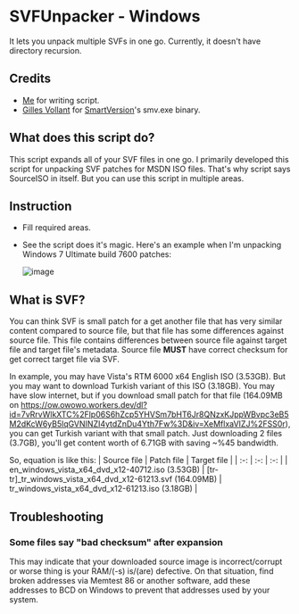 # SVFUnpacker - Windows
It lets you unpack multiple SVFs in one go. Currently, it doesn't have directory recursion.

## Credits
- [Me](https://github.com/eflanili7881) for writing script.
- [Gilles Vollant](https://github.com/gvollant) for [SmartVersion](https://github.com/gvollant/smartversion)'s smv.exe binary.

## What does this script do?
This script expands all of your SVF files in one go. I primarily developed this script for unpacking SVF patches for MSDN ISO files. That's why script says SourceISO in itself. But you can use this script in multiple areas.

## Instruction
- Fill required areas.
- See the script does it's magic. Here's an example when I'm unpacking Windows 7 Ultimate build 7600 patches:

  ![image](https://github.com/osmankovan123/SVFUnpacker/assets/44976117/78fbb519-2759-48e9-8ec5-d249b8650f81)

## What is SVF?
You can think SVF is small patch for a get another file that has very similar content compared to source file, but that file has some differences against source file. This file contains differences between source file against target file and target file's metadata. Source file **MUST** have correct checksum for get correct target file via SVF.

In example, you may have Vista's RTM 6000 x64 English ISO (3.53GB). But you may want to download Turkish variant of this ISO (3.18GB). You may have slow internet, but if you download small patch for that file (164.09MB on https://ow.owowo.workers.dev/dl?id=7vRrvWlkXTC%2Flp06S6hZcp5YHVSm7bHT6Jr8QNzxKJppWBvpc3eB5M2dKcW6yB5lqGVNINZI4ytdZnDu4Yth7Fw%3D&iv=XeMflxaVIZJ%2FSS0r), you can get Turkish variant with that small patch. Just downloading 2 files (3.7GB), you'll get content worth of 6.71GB with saving ~%45 bandwidth.

So, equation is like this:
| Source file | Patch file | Target file |
| :-: | :-: | :-: |
| en_windows_vista_x64_dvd_x12-40712.iso (3.53GB) | [tr-tr]_tr_windows_vista_x64_dvd_x12-61213.svf (164.09MB) | tr_windows_vista_x64_dvd_x12-61213.iso (3.18GB) |

## Troubleshooting
### Some files say "bad checksum" after expansion
This may indicate that your downloaded source image is incorrect/corrupt or worse thing is your RAM/(-s) is/(are) defective. On that situation, find broken addresses via Memtest 86 or another software, add these addresses to BCD on Windows to prevent that addresses used by your system.
